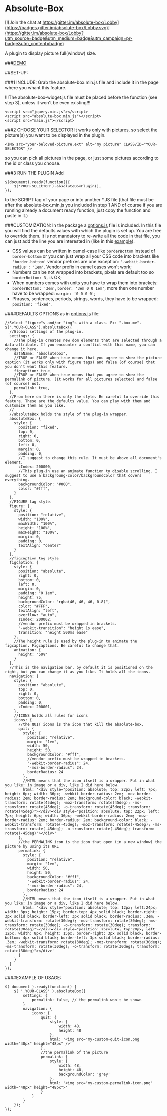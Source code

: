 Absolute-Box
============

[![Join the chat at https://gitter.im/absolute-box/Lobby](https://badges.gitter.im/absolute-box/Lobby.svg)](https://gitter.im/absolute-box/Lobby?utm_source=badge&utm_medium=badge&utm_campaign=pr-badge&utm_content=badge)

A plugin to display picture full(window) size.

###[DEMO](http://dcdeiv.github.io/absolute-box)

##SET-UP:

###1 INCLUDE:
Grab the absolute-box.min.js file and include it in the page where you whant this feature.

!!!The absolute-box-widget.js file must be placed before the function (see step 3), unless it won't be even existing!!!

    <script src="jquery.min.js"></script>
    <script src="absolute-box.min.js"></script>
    <script src="main.js"></script>
    
###2 CHOOSE YOUR SELECTOR
It works only with pictures, so select the picture(s) you want to be displayed in the plugin.

    <IMG src="your-beloved-picture.ext" alt="my picture" CLASS/ID="YOUR-SELECTOR" />
    
so you can pick all pictures in the page, or just some pictures according to the id or class you choose.

###3 RUN THE PLUGIN
Add

    $(document).ready(function(){
        $('YOUR-SELECTOR').absoluteBoxPlugin();
    });
            
to the SCRIPT tag of your page or into another *.JS file (that file must be after the absolute-box.min.js you included in step 1 AND of course if you are running already a document ready function, just copy the function and paste in it.)

###CUSTOMIZATION:
In the package a [options.js](dist/options.js) file is included. In this file you will find the defaults values with which the plugin is set up. You are free to override them. It is not mandatory to re-write all the code in that file, you can just add the line you are interested in (like in this [example](#example-of-usage)).

* CSS values can be written in camel-case like `borderBottom` instead of `border-bottom` or you can just wrap all your CSS code into brackets like `'border-bottom'` vendor prefixes are one exception: `'-webkit-border-radius': '1em'`. Vendor prefix in camel cases won't work; 
* Numbers can be not wrapped into brackets, pixels are default too so `borderBottom: 3,` is OK;
* When numbers comes with units you have to wrap them into brackets: `borderBottom: '3em'`, `border: '3em 0 0 1em'`, more then one number have to be wrapped: `margin: '0 0 0 0'`;
* Phrases, sentences, periods, strings, words, they have to be wrapped: `position: 'fixed'`.

####DEFAULTS OPTIONS
as in [options.js](dist/options.js) file:

    //Select "figure"s and/or "img"s with a class. Ex: ".box-me".
    $(".YOUR-CLASS").absoluteBox({
      //Global settings of the plug-in.
      settings: {
        //The plug-in creates new dom elements that are selected through a data-attribute. If you encounter a conflict with this name, you can change it here.
        dataName: "absolutebox",
        //TRUE or FALSE when true means that you agree to show the picture caption (it works only with figure tags) and false (of course) that you don't want this feature.
        figcaption: true,
        //TRUE or FALSE when true means that you agree to show the permalink of picture. (It works for all pictures selected) and false (of course) not.
        permalink: true,
      },
      //From here on there is only the style. Be careful to override this feature. These are the defaults value. You can play with them and customize them as you like.
      //
      //absoluteBox holds the style of the plug-in wrapper.
      absoluteBox: {
        style: {
          position: "fixed",
          top: 0,
          right: 0,
          bottom: 0,
          left: 0,
          margin: 0,
          padding: 0,
          //I suggest to change this rule. It must be above all document's element.
          zIndex: 200000,
          //This plug-in use an animate function to disable scrolling. I suggest to use a backgroung-color/backgroundColor that covers everything.
          backgroundColor: "#000",
          color: "#fff",
        }
      },
      //FIGURE tag style.
      figure: {
        style: {
          position: "relative",
          width: "100%",
          maxWidth: "100%",
          height: "100%",
          maxHeight: "100%",
          margin: 0,
          padding: 0,
          textAlign: "center"
        }
      },
      //figcaption tag style
      figcaption: {
        style: {
          position: "absolute",
          right: 0,
          bottom: 0,
          left: 0,
          margin: 0,
          padding: "0 1em",
          height: 75,
          backgroundColor: "rgba(46, 46, 46, 0.8)",
          color: "#FFF",
          textAlign: "left",
          overflow: "auto",
          zIndex: 200002,
          //vendor prefix must be wrapped in brackets.
          "-webkit-transition": "height 1s ease",
          transition: "height 500ms ease"
        },
        //The height rule is used by the plug-in to animate the figcaption. Figcaptions. Be careful to change that.
        animation: {
          height: "50%"
        }
      },
      //This is the navigation bar, by default it is positioned on the right, but you can change it as you like. It holds all the icons.
      navigation: {
        style: {
          position: "absolute",
          top: 0,
          right: 0,
          bottom: 0,
          padding: 0,
          zIndex: 200001,
        },
        //ICONS holds all rules for icons
        icons: {
          //the QUIT icons is the icon that kill the absolute-box.
          quit: {
            style: {
              position: "relative",
              margin: "1em",
              width: 50,
              height: 50,
              backgroundColor: "#fff",
              //vendor prefix must be wrapped in brackets.
              "-webkit-border-radius": 24,
              "-moz-border-radius": 24,
              borderRadius: 24
            },
            //HTML means that the icon itself is a wrapper. Put in what you like: in image or a div, like I did here below.
            html: '<div style="position: absolute; top: 22px; left: 7px; height: 6px; width: 36px; -webkit-border-radius: 2em; -moz-border-radius: 2em; border-radius: 2em; background-color: black; -webkit-transform: rotate(45deg); -moz-transform: rotate(45deg); -ms-transform: rotate(45deg); -o-transform: rotate(45deg); transform: rotate(45deg)"></div><div style="position: absolute; top: 22px; left: 7px; height: 6px; width: 36px; -webkit-border-radius: 2em; -moz-border-radius: 2em; border-radius: 2em; background-color: black; -webkit-transform: rotate(-45deg); -moz-transform: rotate(-45deg); -ms-transform: rotate(-45deg); -o-transform: rotate(-45deg); transform: rotate(-45deg)"></div>'
          },
          //the PERMALINK icon is the icon that open (in a new window) the picture by using its URL
          permalink: {
            style: {
              position: "relative",
              margin: "1em",
              width: 50,
              height: 50,
              backgroundColor: "#fff",
              "-webkit-border-radius": 24,
              "-moz-border-radius": 24,
              borderRadius: 24
            },
            //HTML means that the icon itself is a wrapper. Put in what you like: in image or a div, like I did here below.
            html: '<div style="position: absolute; top: 12px; left:24px; width: 8px; height: 15px; border-top: 4px solid black; border-right: 3px solid black; border-left: 3px solid black; border-radius: .3em; -webkit-transform: rotate(30deg); -moz-transform: rotate(30deg); -ms-transform: rotate(30deg); -o-transform: rotate(30deg); transform: rotate(30deg)"></div><div style="position: absolute; top:20px; left: 12px; width: 8px; height: 15px; border-right: 3px solid black; border-bottom: 4px solid black; border-left: 3px solid black; border-radius: .3em; -webkit-transform: rotate(30deg); -moz-transform: rotate(30deg); -ms-transform: rotate(30deg); -o-transform: rotate(30deg); transform: rotate(30deg)"></div>'
          }
        }
      }
    });

####EXAMPLE OF USAGE:

    $( document ).ready(function() {
    	$( '.YOUR-CLASS' ).absoluteBox({
    		settings: {
    			permalink: false, // the permalink won't be shown
    		}
    		navigation: {
    			icons: {
    				quit: {
    				    style: {
    				        width: 48,
    				        height: 48
    				    },
    					html: '<img src="my-custom-quit-icon.png width="48px" height="48px" />'
    				},
    				//the permalink of the picture
    				permalink: {
    					style: {
    						width: 48,
    						height: 48,
    						backgroundColor: 'grey'
    					},
    					html: '<img src="my-custom-permalink-icon.png" width="48px" height="48px">'
    				}
    			}
    		}
    	});
    });

